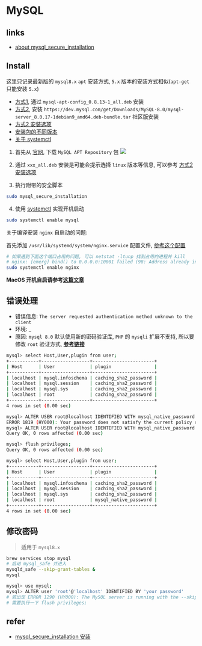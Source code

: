 # MySQL

## links
- [about mysql_secure_installation](https://blog.csdn.net/qq_32786873/article/details/78846008)

## Install
这里只记录最新版的 `mysql8.x` `apt` 安装方式, `5.x` 版本的安装方式相似(`apt-get` 只能安装 `5.x`)

- [方式1](https://www.jianshu.com/p/40b770d86a7b), 通过 `mysql-apt-config_0.8.13-1_all.deb` 安装
- [方式2](https://blog.csdn.net/irving512/article/details/53793671), 安装 `https://dev.mysql.com/get/Downloads/MySQL-8.0/mysql-server_8.0.17-1debian9_amd64.deb-bundle.tar` 社区版安装
- [方式2 安装选项](https://www.linuxidc.com/Linux/2018-11/155408.htm)
- [安装包的不同版本](https://cloud.tencent.com/developer/article/1353360)
- [关于 systemctl](https://www.linux265.com/news/3385.html)

1. 首先从 [官网](https://dev.mysql.com/downloads/), 下载 `MySQL APT Repository` 包
![](https://images2015.cnblogs.com/blog/417876/201707/417876-20170712005943462-259670188.png)

2. 通过 `xxx_all.deb` 安装是可能会提示选择 `linux` 版本等信息, 可以参考 [方式2 安装选项](https://www.linuxidc.com/Linux/2018-11/155408.htm)

3. 执行附带的安全脚本

```bash
sudo mysql_secure_installation
```

4. 使用 [systemctl](https://wizardforcel.gitbooks.io/vbird-linux-basic-4e/content/150.html) 实现开机启动

```bash
sudo systemctl enable mysql
```

关于编译安装 `nginx` 自启动的问题:

首先添加 `/usr/lib/systemd/system/nginx.service` 配置文件, [参考这个配置](https://broqiang.com/posts/compile-install-nginx#%E9%85%8D%E7%BD%AE%E8%87%AA%E5%8A%A8%E5%90%AF%E5%8A%A8)

```bash
# 如果遇到下面这个端口占用的问题, 可以 netstat -ltunp 找到占用的进程并 kill
# nginx: [emerg] bind() to 0.0.0.0:10001 failed (98: Address already in use)
sudo systemctl enable nginx
```

**MacOS 开机自启请参考[这篇文章](/Linux/launchctl.md)**

## 错误处理
- 错误信息: `The server requested authentication method unknown to the client`
- 环境: _
- 原因: `mysql 8.0` 默认使用新的密码验证库, `PHP` 的 `mysqli` 扩展不支持, 所以要修改 `root` 验证方式, **[参考链接](https://blog.csdn.net/maoxinwen1/article/details/88629313)**

```bash
mysql> select Host,User,plugin from user;
+-----------+------------------+-----------------------+
| Host      | User             | plugin                |
+-----------+------------------+-----------------------+
| localhost | mysql.infoschema | caching_sha2_password |
| localhost | mysql.session    | caching_sha2_password |
| localhost | mysql.sys        | caching_sha2_password |
| localhost | root             | caching_sha2_password |
+-----------+------------------+-----------------------+
4 rows in set (0.00 sec)

mysql> ALTER USER root@localhost IDENTIFIED WITH mysql_native_password BY '123123';
ERROR 1819 (HY000): Your password does not satisfy the current policy requirements
mysql> ALTER USER root@localhost IDENTIFIED WITH mysql_native_password BY 'Hello973892674@twitter.com';
Query OK, 0 rows affected (0.00 sec)

mysql> flush privileges;
Query OK, 0 rows affected (0.00 sec)

mysql> select Host,User,plugin from user;
+-----------+------------------+-----------------------+
| Host      | User             | plugin                |
+-----------+------------------+-----------------------+
| localhost | mysql.infoschema | caching_sha2_password |
| localhost | mysql.session    | caching_sha2_password |
| localhost | mysql.sys        | caching_sha2_password |
| localhost | root             | mysql_native_password |
+-----------+------------------+-----------------------+
4 rows in set (0.00 sec)
```

## 修改密码
> 适用于 `mysql8.x`

```bash
brew services stop mysql
# 启动 mysql_safe 并进入
mysqld_safe --skip-grant-tables &
mysql

mysql> use mysql;
mysql> ALTER user 'root'@'localhost' IDENTIFIED BY 'your password'
# 若出现 ERROR 1290 (HY000): The MySQL server is running with the --skip-grant-tables 错误
# 需要执行一下 flush privileges;
```

## refer
- [mysql_secure_installation 安装](http://blog.itpub.net/30936525/viewspace-2016528/)
